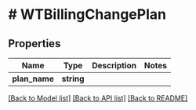 # # WTBillingChangePlan

## Properties

Name | Type | Description | Notes
------------ | ------------- | ------------- | -------------
**plan_name** | **string** |  |

[[Back to Model list]](../../README.md#models) [[Back to API list]](../../README.md#endpoints) [[Back to README]](../../README.md)

